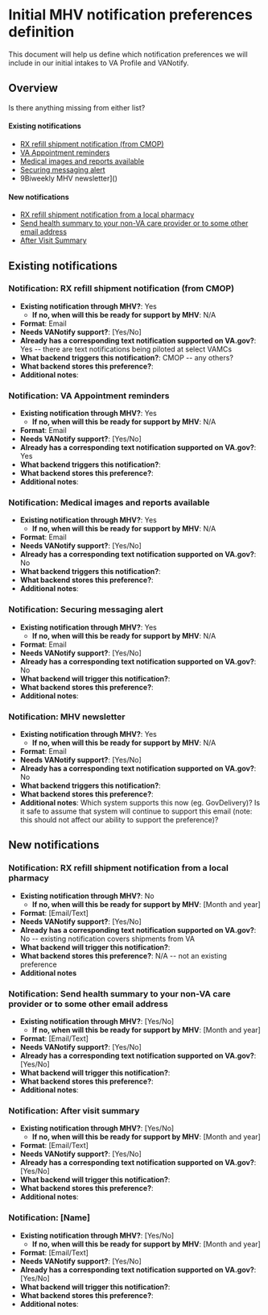 # Initial MHV notification preferences definition

This document will help us define which notification preferences we will include in our initial intakes to VA Profile and VANotify.

## Overview

Is there anything missing from either list?

#### Existing notifications

- [RX refill shipment notification (from CMOP)](#notification-rx-refill-shipment-notification-from-cmop)
- [VA Appointment reminders](#notification-va-appointment-reminders)
- [Medical images and reports available](#notification-medical-images-and-reports-available)
- [Securing messaging alert]()
- 9Biweekly MHV newsletter]()

#### New notifications

- [RX refill shipment notification from a local pharmacy]()
- [Send health summary to your non-VA care provider or to some other email address]()
- [After Visit Summary]()


## Existing notifications 

### Notification: RX refill shipment notification (from CMOP)

- **Existing notification through MHV?**: Yes
  - **If no, when will this be ready for support by MHV**: N/A
- **Format**: Email
- **Needs VANotify support?**: [Yes/No]
- **Already has a corresponding text notification supported on VA.gov?**: Yes -- there are text notifications being piloted at select VAMCs
- **What backend triggers this notification?**: CMOP -- any others?
- **What backend stores this preference?**:
- **Additional notes**:


### Notification: VA Appointment reminders

- **Existing notification through MHV?**: Yes
  - **If no, when will this be ready for support by MHV**: N/A
- **Format**: Email
- **Needs VANotify support?**: [Yes/No]
- **Already has a corresponding text notification supported on VA.gov?**: Yes
- **What backend triggers this notification?**:
- **What backend stores this preference?**:
- **Additional notes**:


### Notification: Medical images and reports available

- **Existing notification through MHV?**: Yes
  - **If no, when will this be ready for support by MHV**: N/A
- **Format**: Email
- **Needs VANotify support?**: [Yes/No]
- **Already has a corresponding text notification supported on VA.gov?**: No
- **What backend triggers this notification?**:
- **What backend stores this preference?**:
- **Additional notes**:


### Notification: Securing messaging alert

- **Existing notification through MHV?**: Yes
  - **If no, when will this be ready for support by MHV**:  N/A
- **Format**: Email
- **Needs VANotify support?**: [Yes/No]
- **Already has a corresponding text notification supported on VA.gov?**: No
- **What backend will trigger this notification?**:
- **What backend stores this preference?**:
- **Additional notes**: 


### Notification: MHV newsletter

- **Existing notification through MHV?**: Yes
  - **If no, when will this be ready for support by MHV**: N/A
- **Format**: Email
- **Needs VANotify support?**: [Yes/No]
- **Already has a corresponding text notification supported on VA.gov?**: No
- **What backend triggers this notification?**:
- **What backend stores this preference?**:
- **Additional notes**: Which system supports this now (eg. GovDelivery)? Is it safe to assume that system will continue to support this email (note: this should not affect our ability to support the preference)?


## New notifications

### Notification: RX refill shipment notification from a local pharmacy

- **Existing notification through MHV?**: No
  - **If no, when will this be ready for support by MHV**: [Month and year]
- **Format**: [Email/Text]
- **Needs VANotify support?**: [Yes/No]
- **Already has a corresponding text notification supported on VA.gov?**: No -- existing notification covers shipments from VA
- **What backend will trigger this notification?**: 
- **What backend stores this preference?**: N/A -- not an existing preference
- **Additional notes**


### Notification: Send health summary to your non-VA care provider or to some other email address

- **Existing notification through MHV?**: [Yes/No]
  - **If no, when will this be ready for support by MHV**: [Month and year]
- **Format**: [Email/Text]
- **Needs VANotify support?**: [Yes/No]
- **Already has a corresponding text notification supported on VA.gov?**: [Yes/No]
- **What backend will trigger this notification?**:
- **What backend stores this preference?**:
- **Additional notes**:

### Notification: After visit summary

- **Existing notification through MHV?**: [Yes/No]
  - **If no, when will this be ready for support by MHV**: [Month and year]
- **Format**: [Email/Text]
- **Needs VANotify support?**: [Yes/No]
- **Already has a corresponding text notification supported on VA.gov?**: [Yes/No]
- **What backend will trigger this notification?**:
- **What backend stores this preference?**:
- **Additional notes**:

### Notification: [Name]

- **Existing notification through MHV?**: [Yes/No]
  - **If no, when will this be ready for support by MHV**: [Month and year]
- **Format**: [Email/Text]
- **Needs VANotify support?**: [Yes/No]
- **Already has a corresponding text notification supported on VA.gov?**: [Yes/No]
- **What backend will trigger this notification?**:
- **What backend stores this preference?**:
- **Additional notes**:

